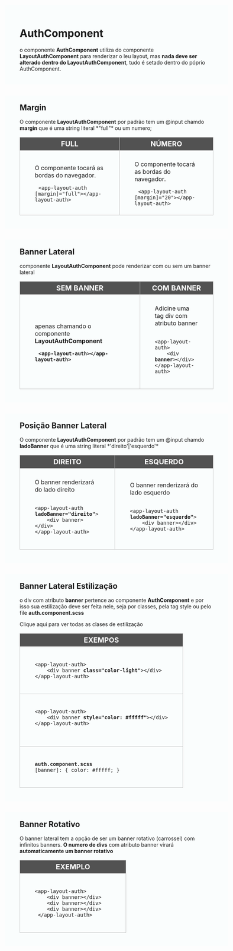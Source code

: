 <style>
    #documentação{ margin-top: -20px; margin-left: -50px; padding: 0px; width: calc(100% + 100px) }
    #documentação>div{ margin-bottom: 30px; background:rgba(225,255,255,0.1); padding: 20px 40px; }
    #documentação>div>h2{ margin-top: 0; }

    #documentação table { border-collapse: collapse; width:100%; }
    #documentação table td, #documentação table th { border: .5px solid #c0c0c0; padding: 10px 40px; }
    #documentação table thead { border-bottom: 2px solid #c0c0c0; text-transform: uppercase; }
    #documentação table thead th { font-weight: bold; text-align: center; background:#525252; color:white; font-size:120%; padding: 5px; }

    #documentação code{ padding:10px }
</style>
<div id="documentação">
    <div>
        <h1>AuthComponent</h1>
        <p>o componente <b>AuthComponent</b> utiliza do componente <b>LayoutAuthComponent</b> para renderizar o leu layout, mas <b>nada deve ser alterado dentro do LayoutAuthComponent</b>, tudo é setado dentro do póprio AuthComponent.</p>
    </div>
    <div>
        <h2>Margin</h2>
        <p>O componente <b>LayoutAuthComponent</b> por padrão tem um @input chamdo  <b>margin</b> que é uma string literal *"full"* ou um numero;</p>
        <table>
            <thead><tr><th>Full</th><th>Número</th><tr></thead>
            <tbody>
                <tr>
                    <td>
                        <p>O componente tocará as bordas do navegador.</p>
                        <pre><code>&lt;app-layout-auth [margin]="full"&gt;&lt;/app-layout-auth&gt;</code></pre>
                    </td>
                    <td>
                        <p>O componente tocará as bordas do navegador.</p>
                        <pre><code>&lt;app-layout-auth [margin]="20"&gt;&lt;/app-layout-auth&gt;</code></pre>
                    </td>
                </tr>
            </tbody>
        </table>
    </div>
    <div>
        <h2>Banner Lateral</h2>
        <p>componente <b>LayoutAuthComponent</b> pode renderizar com ou sem um banner lateral</p>
        <table>
            <thead><tr><th>SEM BANNER</th><th>COM BANNER</th><tr></thead>
            <tbody>
                <tr>
                    <td>
                        <p>apenas chamando o componente <b>LayoutAuthComponent<b></p>
                        <pre><code>&lt;app-layout-auth&gt;&lt;/app-layout-auth&gt;</code></pre>
                    </td>
                    <td>
                        <p>Adicine uma tag div com atributo banner</p>
                        <pre><code>
&lt;app-layout-auth&gt;
    &lt;div <b>banner</b>&gt;&lt;/div&gt;
&lt;/app-layout-auth&gt;
                        </code></pre>
                    </td>
                </tr>
            </tbody>
        </table>
    </div>
    <div>
        <h2>Posição Banner Lateral</h2>
        <p>O componente <b>LayoutAuthComponent</b> por padrão tem um @input chamdo  <b>ladoBanner</b> que é uma string literal *'direito'|'esquerdo'*</p>
        <table>
            <thead><tr><th>DIREITO</th><th>ESQUERDO</th><tr></thead>
            <tbody>
                <tr>
                    <td>
                        <p>O banner renderizará do lado direito</p>
                        <pre><code>
&lt;app-layout-auth <b>ladoBanner="direito"</b>&gt;
    &lt;div banner&gt;&lt;/div&gt;
&lt;/app-layout-auth&gt;
                        </code></pre>
                    </td>
                    <td>
                        <p>O banner renderizará do lado esquerdo</p>
                        <pre><code>
&lt;app-layout-auth <b>ladoBanner="esquerdo"</b>&gt;
    &lt;div banner&gt;&lt;/div&gt;
&lt;/app-layout-auth&gt;
                        </code></pre>
                    </td>
                </tr>
            </tbody>
        </table>
    </div>
    <div>
        <h2>Banner Lateral Estilização</h2>
        <p>o div com atributo <b>banner</b> pertence ao componente <b>AuthComponent</b> e por isso sua estilização deve ser feita nele, seja por classes, pela tag style ou pelo file <b>auth.component.scss</b></p>
        <p>Clique aqui para ver todas as clases de estilização</p>
        <table>
            <thead><tr><th>EXEMPOS</th><tr></thead>
            <tbody>
                <tr><td>
                        <pre><code>
&lt;app-layout-auth&gt;
    &lt;div banner <b>class="color-light"</b>&gt;&lt;/div&gt;
&lt;/app-layout-auth&gt;
                        </code></pre>
                </td></tr>
                <tr><td>
                        <pre><code>
&lt;app-layout-auth&gt;
    &lt;div banner <b>style="color: #fffff"</b>&gt;&lt;/div&gt;
&lt;/app-layout-auth&gt;
                        </code>
                </td></tr>
                <tr><td>
                        <pre><code>
<b>auth.component.scss</b>
[banner]: { color: #fffff; }
                        </code></pre>
                </td></tr>
            </tbody>
        </table>
    </div>
    <div>
        <h2>Banner Rotativo</h2>
        <p>O banner lateral tem a opção de ser um banner rotativo (carrossel) com infinitos banners. <b>O numero de divs</b> com atributo banner virará <b>automaticamente um banner rotativo</b></p>
        <table>
            <thead><tr><th>EXEMPLO</th><tr></thead>
            <tbody>
                <tr>
                    <td>
                        <pre><code>
&lt;app-layout-auth&gt;
    &lt;div banner&gt;&lt;/div&gt;
    &lt;div banner&gt;&lt;/div&gt;
    &lt;div banner&gt;&lt;/div&gt;
&nbsp;&lt;/app-layout-auth&gt;
                        </code></pre>
                    </td>
                </tr>
            </tbody>
        </table>
    </div>
</div>










